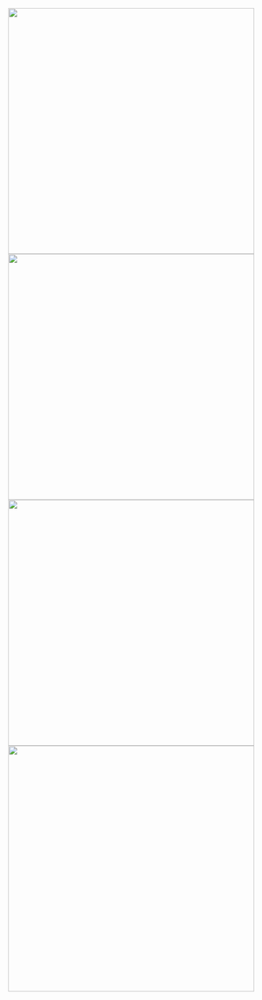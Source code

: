 

<img src="https://github.com/PhilippKroger/EnchantedArchives/assets/66637696/3b4abb81-662a-47a0-9303-a639e58b93ab" width="500">
<img src="https://github.com/PhilippKroger/EnchantedArchives/assets/66637696/bbee0733-6b7e-40cf-9c19-2b0d33db305c" width="500">
<img src="https://github.com/PhilippKroger/EnchantedArchives/assets/66637696/f52384ad-dd80-4762-b46f-3f9eed038311" width="500">
<img src="https://github.com/PhilippKroger/EnchantedArchives/assets/66637696/b154e3cb-b468-40da-bf7d-af26170ffdba" width="500">
